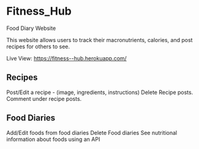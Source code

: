 # Fitness_Hub
Food Diary Website

This website allows users to track their macronutrients, calories, and post recipes for others to see.

Live View: https://fitness--hub.herokuapp.com/

Recipes
-------
Post/Edit a recipe - (image, ingredients, instructions)
Delete Recipe posts.
Comment under recipe posts.

Food Diaries
------------
Add/Edit foods from food diaries
Delete Food diaries
See nutritional information about foods using an API
